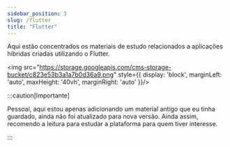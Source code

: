 ```yaml
---
sidebar_position: 3
slug: /flutter
title: "Flutter"
---
```


Aqui estão concentrados os materiais de estudo relacionados a aplicações híbridas criadas utilizando o Flutter.

<img 
    src="https://storage.googleapis.com/cms-storage-bucket/c823e53b3a1a7b0d36a9.png" 
    style={{ display: 'block', marginLeft: 'auto', maxHeight: '40vh', marginRight: 'auto' }}/>
<br />

:::caution[Importante]

Pessoal, aqui estou apenas adicionando um material antigo que eu tinha guardado, ainda não foi atualizado para nova versão. Ainda assim, recomendo a leitura para estudar a plataforma para quem tiver interesse.

:::
